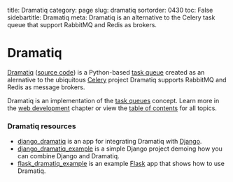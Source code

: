 title: Dramatiq
category: page
slug: dramatiq
sortorder: 0430
toc: False
sidebartitle: Dramatiq
meta: Dramatiq is an alternative to the Celery task queue that support RabbitMQ and Redis as brokers.


# Dramatiq
[Dramatiq](https://dramatiq.io) ([source code](https://github.com/Bogdanp/dramatiq))
is a Python-based [task queue](/task-queues.html)
created as an alernative to the ubiquitous [Celery](/celery.html) project
Dramatiq supports RabbitMQ and Redis as message brokers.

<div class="well see-also">Dramatiq is an implementation of the <a href="/task-queues.html">task queues</a> concept. Learn more in the <a href="/web-development.html">web development</a> chapter or view the <a href="/table-of-contents.html">table of contents</a> for all topics.</div>


### Dramatiq resources
* [django_dramatiq](https://github.com/Bogdanp/django_dramatiq) is an 
  app for integrating Dramatiq with [Django](/django.html).
* [django_dramatiq_example](https://github.com/Bogdanp/django_dramatiq_example) 
  is a simple Django project demoing how you can combine Django and Dramatiq.
* [flask_dramatiq_example](https://github.com/Bogdanp/flask_dramatiq_example) 
  is an example [Flask](/flask.html) app that shows how to use Dramatiq.

